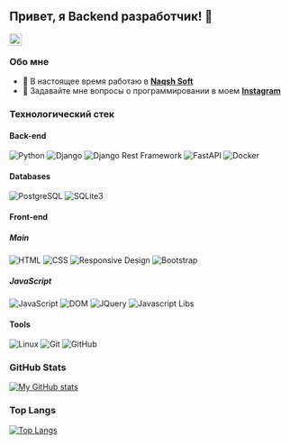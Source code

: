 ## Привет, я Backend разработчик! 👋

<a href="https://www.linkedin.com/">
  <img align="left" alt="LinkedIN" width="22px" src="https://img.icons8.com/color/48/000000/linkedin.png"/>
</a>

</br>

### Обо мне

- 🔭 В настоящее время работаю в **[Naqsh Soft](https://naqshsoft.uz)**
- 💬 Задавайте мне вопросы о программировании в моем **[Instagram](https://www.instagram.com/)**


### Технологический стек

#### Back-end

![Python](https://img.shields.io/badge/-Python-black?style=flat-square&logo=Python)
![Django](https://img.shields.io/badge/-Django-0aad48?style=flat-square&logo=Django)
![Django Rest Framework](https://img.shields.io/badge/DRF-red?style=flat-square&logo=Django)
![FastAPI](https://img.shields.io/badge/FastAPI-%23007D9C.svg?&style=flat-square&logo=FastAPI&logoColor=white)
![Docker](https://img.shields.io/badge/Docker-2496ED?style=flat-square&logo=Docker&logoColor=white)

#### Databases

![PostgreSQL](https://img.shields.io/badge/PostgreSQL-db-blue)
![SQLite3](https://img.shields.io/badge/SQLite-3-orange)

#### Front-end

##### Main
![HTML](https://img.shields.io/badge/HTML-5-informational)
![CSS](https://img.shields.io/badge/CSS-3-informational)
![Responsive Design](https://img.shields.io/badge/Responsive-Design-orange)
![Bootstrap](https://img.shields.io/badge/Bootstrap-5-orange)

##### JavaScript
![JavaScript](https://img.shields.io/badge/-JavaScript-%23F7DF1C?style=flat-square&logo=javascript&logoColor=000000&labelColor=%23F7DF1C&color=%23FFCE5A)
![DOM](https://img.shields.io/badge/DOM-Manipulation-yellow)
![JQuery](https://img.shields.io/badge/Jquery-Lib-red)
![Javascript Libs](https://img.shields.io/badge/Javascript-Libs-yellow)

#### Tools

![Linux](https://img.shields.io/badge/Linux-black?style=flat-square&logo=linux)
![Git](https://img.shields.io/badge/-Git-black?style=flat-square&logo=git)
![GitHub](https://img.shields.io/badge/-GitHub-181717?style=flat-square&logo=github)

### GitHub Stats

[![My GitHub stats](https://github-readme-stats.vercel.app/api?username=Rashidov21&hide=contribs,prs&show_icons=true&theme=highcontrast)](https://github.com/Rashidov21/github-readme-stats)

### Top Langs

[![Top Langs](https://github-readme-stats.vercel.app/api/top-langs/?username=Rashidov21&layout=compact&theme=highcontrast)](https://github.com/Rashidov21/github-readme-stats)
